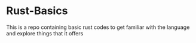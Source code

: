 # Rust-Basics
This is a repo containing basic rust codes to get familiar with the language and explore things that it offers

